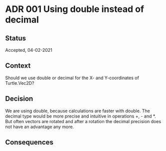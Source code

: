 <!-- Template in [Documenting architecture decisions - Michael Nygard](http://thinkrelevance.com/blog/2011/11/15/documenting-architecture-decisions). -->

# ADR 001 Using double instead of decimal
<!-- Short Title -->

## Status
<!-- What is the status, such as proposed, accepted, rejected, deprecated, superseded, etc.? -->
Accepted, 04-02-2021

## Context
<!-- What is the issue that we're seeing that is motivating this decision or change? -->
Should we use double or decimal for the X- and Y-coordinates of Turtle.Vec2D?

## Decision
<!-- What is the change that we're proposing and/or doing? -->
We are using double, because calculations are faster with double.
The decimal type would be more precise and intuitive in operations +, - and *. 
But often vectors are rotated and after a rotation the decimal precision does not 
have an advantage any more.

## Consequences
<!-- What becomes easier or more difficult to do because of this change? -->
